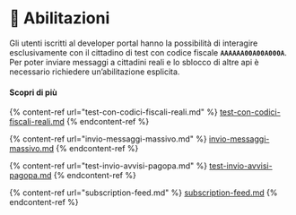 # 🔑 Abilitazioni

Gli utenti iscritti al developer portal hanno la possibilità di interagire esclusivamente con il cittadino di test con codice fiscale **`AAAAAA00A00A000A`**. Per poter inviare messaggi a cittadini reali e lo sblocco di altre api è necessario richiedere un’abilitazione esplicita.

#### Scopri di più

{% content-ref url="test-con-codici-fiscali-reali.md" %}
[test-con-codici-fiscali-reali.md](test-con-codici-fiscali-reali.md)
{% endcontent-ref %}

{% content-ref url="invio-messaggi-massivo.md" %}
[invio-messaggi-massivo.md](invio-messaggi-massivo.md)
{% endcontent-ref %}

{% content-ref url="test-invio-avvisi-pagopa.md" %}
[test-invio-avvisi-pagopa.md](test-invio-avvisi-pagopa.md)
{% endcontent-ref %}

{% content-ref url="subscription-feed.md" %}
[subscription-feed.md](subscription-feed.md)
{% endcontent-ref %}
